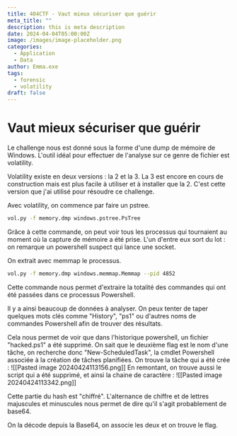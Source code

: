 ```yaml
---
title: 404CTF - Vaut mieux sécuriser que guérir 
meta_title: ""
description: this is meta description
date: 2024-04-04T05:00:00Z
image: /images/image-placeholder.png
categories:
  - Application
  - Data
author: Emma.exe
tags:
  - forensic
  - volatility
draft: false
---
```


# Vaut mieux sécuriser que guérir

Le challenge nous est donné sous la forme d'une dump de mémoire de Windows.
L'outil idéal pour effectuer de l'analyse sur ce genre de fichier est volatility.

Volatility existe en deux versions : la 2 et la 3.
La 3 est encore en cours de construction mais est plus facile à utiliser et à installer que la 2. C'est cette version que j'ai utilisé pour résoudre ce challenge.

Avec volatility, on commence par faire un pstree.

```sh
vol.py -f memory.dmp windows.pstree.PsTree
```

Grâce à cette commande, on peut voir tous les processus qui tournaient au moment où la capture de mémoire a été prise.
L'un d'entre eux sort du lot : on remarque un powershell suspect qui lance une socket.

On extrait avec memmap le processus.

```sh
vol.py -f memory.dmp windows.memmap.Memmap --pid 4852 
```

Cette commande nous permet d'extraire la totalité des commandes qui ont été passées dans ce processus Powershell.

Il y a ainsi beaucoup de données à analyser. On peux tenter de taper quelques mots clés comme "History", "ps1" ou d'autres noms de commandes Powershell afin de trouver des résultats.

Cela nous permet de voir que dans l'historique powershell, un fichier "hacked.ps1" a été supprimé.
On sait que le deuxième flag est le nom d'une tâche, on recherche donc "New-ScheduledTask", la cmdlet Powershell associée à la création de tâches planifiées.
On trouve la tâche qui a été crée : 
![[Pasted image 20240424113156.png]]
En remontant, on trouve aussi le script qui a été supprimé, et ainsi la chaine de caractère : 
![[Pasted image 20240424113342.png]]

Cette partie du hash est "chiffré". L'alternance de chiffre et de lettres majuscules et minuscules nous permet de dire qu'il s'agit probablement de base64.

On la décode depuis la Base64, on associe les deux et on trouve le flag.
